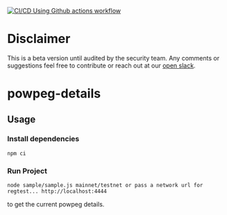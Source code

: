 [![CI/CD Using Github actions workflow](https://github.com/rsksmart/powpeg-details/actions/workflows/workflow.yml/badge.svg)](https://github.com/rsksmart/powpeg-details/actions/workflows/workflow.yml)

# Disclaimer

This is a beta version until audited by the security team. Any comments or suggestions feel free to contribute or reach out at our [open slack](https://developers.rsk.co/slack).

# powpeg-details

## Usage

### Install dependencies
```
npm ci
```

### Run Project
```
node sample/sample.js mainnet/testnet or pass a network url for regtest... http://localhost:4444
```
to get the current powpeg details.
